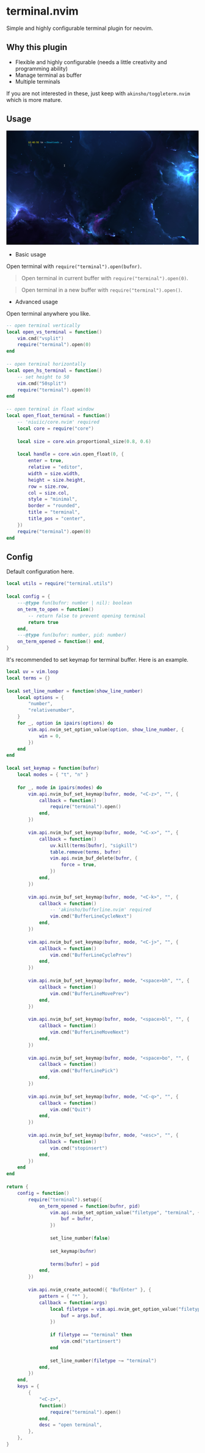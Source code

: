 # terminal.nvim

Simple and highly configurable terminal plugin for neovim.

## Why this plugin

- Flexible and highly configurable (needs a little creativity and programming ability)
- Manage terminal as buffer
- Multiple terminals

If you are not interested in these, just keep with `akinsho/toggleterm.nvim` which is more mature.

## Usage

<img src="https://github.com/niuiic/assets/blob/main/terminal.nvim/usage.gif" />

- Basic usage

Open terminal with `require("terminal").open(bufnr)`.

> Open terminal in current buffer with `require("terminal").open(0)`.

> Open terminal in a new buffer with `require("terminal").open()`.

- Advanced usage

Open terminal anywhere you like.

```lua
-- open terminal vertically
local open_vs_terminal = function()
	vim.cmd("vsplit")
	require("terminal").open(0)
end

-- open terminal horizontally
local open_hs_terminal = function()
	-- set height to 50
	vim.cmd("50split")
	require("terminal").open(0)
end

-- open terminal in float window
local open_float_terminal = function()
	-- 'niuiic/core.nvim' required
	local core = require("core")

	local size = core.win.proportional_size(0.8, 0.6)

	local handle = core.win.open_float(0, {
		enter = true,
		relative = "editor",
		width = size.width,
		height = size.height,
		row = size.row,
		col = size.col,
		style = "minimal",
		border = "rounded",
		title = "terminal",
		title_pos = "center",
	})
	require("terminal").open(0)
end
```

## Config

Default configuration here.

```lua
local utils = require("terminal.utils")

local config = {
	---@type fun(bufnr: number | nil): boolean
	on_term_to_open = function()
		-- return false to prevent opening terminal
		return true
	end,
	---@type fun(bufnr: number, pid: number)
	on_term_opened = function() end,
}
```

It's recommended to set keymap for terminal buffer. Here is an example.

```lua
local uv = vim.loop
local terms = {}

local set_line_number = function(show_line_number)
	local options = {
		"number",
		"relativenumber",
	}
	for _, option in ipairs(options) do
		vim.api.nvim_set_option_value(option, show_line_number, {
			win = 0,
		})
	end
end

local set_keymap = function(bufnr)
	local modes = { "t", "n" }

	for _, mode in ipairs(modes) do
		vim.api.nvim_buf_set_keymap(bufnr, mode, "<C-z>", "", {
			callback = function()
				require("terminal").open()
			end,
		})

		vim.api.nvim_buf_set_keymap(bufnr, mode, "<C-x>", "", {
			callback = function()
				uv.kill(terms[bufnr], "sigkill")
				table.remove(terms, bufnr)
				vim.api.nvim_buf_delete(bufnr, {
					force = true,
				})
			end,
		})

		vim.api.nvim_buf_set_keymap(bufnr, mode, "<C-k>", "", {
			callback = function()
				-- 'akinsho/bufferline.nvim' required
				vim.cmd("BufferLineCycleNext")
			end,
		})

		vim.api.nvim_buf_set_keymap(bufnr, mode, "<C-j>", "", {
			callback = function()
				vim.cmd("BufferLineCyclePrev")
			end,
		})

		vim.api.nvim_buf_set_keymap(bufnr, mode, "<space>bh", "", {
			callback = function()
				vim.cmd("BufferLineMovePrev")
			end,
		})

		vim.api.nvim_buf_set_keymap(bufnr, mode, "<space>bl", "", {
			callback = function()
				vim.cmd("BufferLineMoveNext")
			end,
		})

		vim.api.nvim_buf_set_keymap(bufnr, mode, "<space>bo", "", {
			callback = function()
				vim.cmd("BufferLinePick")
			end,
		})

		vim.api.nvim_buf_set_keymap(bufnr, mode, "<C-q>", "", {
			callback = function()
				vim.cmd("Quit")
			end,
		})

		vim.api.nvim_buf_set_keymap(bufnr, mode, "<esc>", "", {
			callback = function()
				vim.cmd("stopinsert")
			end,
		})
	end
end

return {
	config = function()
		require("terminal").setup({
			on_term_opened = function(bufnr, pid)
				vim.api.nvim_set_option_value("filetype", "terminal", {
					buf = bufnr,
				})

				set_line_number(false)

				set_keymap(bufnr)

				terms[bufnr] = pid
			end,
		})

		vim.api.nvim_create_autocmd({ "BufEnter" }, {
			pattern = { "*" },
			callback = function(args)
				local filetype = vim.api.nvim_get_option_value("filetype", {
					buf = args.buf,
				})

				if filetype == "terminal" then
					vim.cmd("startinsert")
				end

				set_line_number(filetype ~= "terminal")
			end,
		})
	end,
	keys = {
		{
			"<C-z>",
			function()
				require("terminal").open()
			end,
			desc = "open terminal",
		},
	},
}
```
